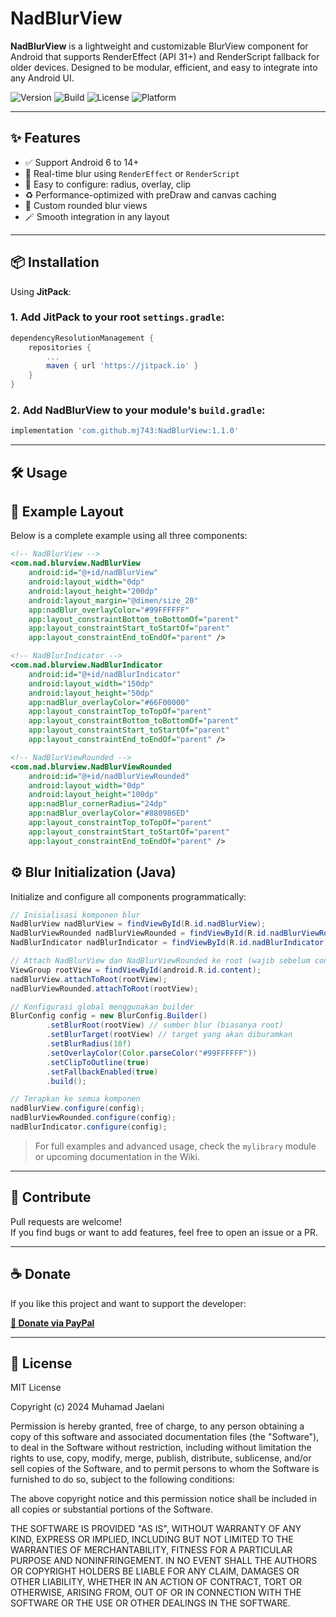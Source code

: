 # NadBlurView

**NadBlurView** is a lightweight and customizable BlurView component for Android that supports RenderEffect (API 31+) and RenderScript fallback for older devices. Designed to be modular, efficient, and easy to integrate into any Android UI.

![Version](https://img.shields.io/github/v/tag/mj743/NadBlurView?label=version&color=blue)
![Build](https://img.shields.io/github/actions/workflow/status/mj743/NadBlurView/android.yml?label=build&logo=github)
![License](https://img.shields.io/github/license/mj743/NadBlurView?label=license&color=lightgrey)
![Platform](https://img.shields.io/badge/platform-android-lightgrey)

---

## ✨ Features

- ✅ Support Android 6 to 14+
- 🎨 Real-time blur using `RenderEffect` or `RenderScript`
- 📐 Easy to configure: radius, overlay, clip
- ♻️ Performance-optimized with preDraw and canvas caching
- 🧱 Custom rounded blur views
- 🪄 Smooth integration in any layout

---

## 📦 Installation

Using **JitPack**:

### 1. Add JitPack to your root `settings.gradle`:
```groovy
dependencyResolutionManagement {
    repositories {
        ...
        maven { url 'https://jitpack.io' }
    }
}
```

### 2. Add NadBlurView to your module's `build.gradle`:
```groovy
implementation 'com.github.mj743:NadBlurView:1.1.0'
```

---

## 🛠 Usage

## 📐 Example Layout
Below is a complete example using all three components:
```xml
<!-- NadBlurView -->
<com.nad.blurview.NadBlurView
    android:id="@+id/nadBlurView"
    android:layout_width="0dp"
    android:layout_height="200dp"
    android:layout_margin="@dimen/size_20"
    app:nadBlur_overlayColor="#99FFFFFF"
    app:layout_constraintBottom_toBottomOf="parent"
    app:layout_constraintStart_toStartOf="parent"
    app:layout_constraintEnd_toEndOf="parent" />

<!-- NadBlurIndicator -->
<com.nad.blurview.NadBlurIndicator
    android:id="@+id/nadBlurIndicator"
    android:layout_width="150dp"
    android:layout_height="50dp"
    app:nadBlur_overlayColor="#66F00000"
    app:layout_constraintTop_toTopOf="parent"
    app:layout_constraintBottom_toBottomOf="parent"
    app:layout_constraintStart_toStartOf="parent"
    app:layout_constraintEnd_toEndOf="parent" />

<!-- NadBlurViewRounded -->
<com.nad.blurview.NadBlurViewRounded
    android:id="@+id/nadBlurViewRounded"
    android:layout_width="0dp"
    android:layout_height="100dp"
    app:nadBlur_cornerRadius="24dp"
    app:nadBlur_overlayColor="#880986ED"
    app:layout_constraintTop_toTopOf="parent"
    app:layout_constraintStart_toStartOf="parent"
    app:layout_constraintEnd_toEndOf="parent" />
```

## ⚙️ Blur Initialization (Java)

Initialize and configure all components programmatically:

```java
// Inisialisasi komponen blur
NadBlurView nadBlurView = findViewById(R.id.nadBlurView);
NadBlurViewRounded nadBlurViewRounded = findViewById(R.id.nadBlurViewRounded);
NadBlurIndicator nadBlurIndicator = findViewById(R.id.nadBlurIndicator);

// Attach NadBlurView dan NadBlurViewRounded ke root (wajib sebelum configure)
ViewGroup rootView = findViewById(android.R.id.content);
nadBlurView.attachToRoot(rootView);
nadBlurViewRounded.attachToRoot(rootView);

// Konfigurasi global menggunakan builder
BlurConfig config = new BlurConfig.Builder()
        .setBlurRoot(rootView) // sumber blur (biasanya root)
        .setBlurTarget(rootView) // target yang akan diburamkan
        .setBlurRadius(18f)
        .setOverlayColor(Color.parseColor("#99FFFFFF"))
        .setClipToOutline(true)
        .setFallbackEnabled(true)
        .build();

// Terapkan ke semua komponen
nadBlurView.configure(config);
nadBlurViewRounded.configure(config);
nadBlurIndicator.configure(config);

```

> For full examples and advanced usage, check the `mylibrary` module or upcoming documentation in the Wiki.

---

## 🙌 Contribute

Pull requests are welcome!  
If you find bugs or want to add features, feel free to open an issue or a PR.

---

## ☕ Donate

If you like this project and want to support the developer:

**[💖 Donate via PayPal](https://paypal.me/MuhamadJaelani?country.x=ID&locale.x=id_ID)**

---
## 📄 License

MIT License

Copyright (c) 2024 Muhamad Jaelani

Permission is hereby granted, free of charge, to any person obtaining a copy
of this software and associated documentation files (the "Software"), to deal
in the Software without restriction, including without limitation the rights
to use, copy, modify, merge, publish, distribute, sublicense, and/or sell
copies of the Software, and to permit persons to whom the Software is
furnished to do so, subject to the following conditions:

The above copyright notice and this permission notice shall be included in all
copies or substantial portions of the Software.

THE SOFTWARE IS PROVIDED "AS IS", WITHOUT WARRANTY OF ANY KIND, EXPRESS OR
IMPLIED, INCLUDING BUT NOT LIMITED TO THE WARRANTIES OF MERCHANTABILITY,
FITNESS FOR A PARTICULAR PURPOSE AND NONINFRINGEMENT. IN NO EVENT SHALL THE
AUTHORS OR COPYRIGHT HOLDERS BE LIABLE FOR ANY CLAIM, DAMAGES OR OTHER
LIABILITY, WHETHER IN AN ACTION OF CONTRACT, TORT OR OTHERWISE, ARISING FROM,
OUT OF OR IN CONNECTION WITH THE SOFTWARE OR THE USE OR OTHER DEALINGS IN THE
SOFTWARE.
